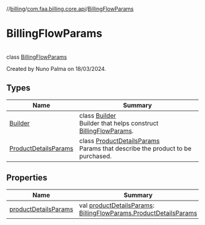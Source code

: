 //[billing](../../../index.md)/[com.faa.billing.core.api](../index.md)/[BillingFlowParams](index.md)

# BillingFlowParams

\
class [BillingFlowParams](index.md)

Created by Nuno Palma on 18/03/2024.

## Types

| Name | Summary |
|---|---|
| [Builder](-builder/index.md) | class [Builder](-builder/index.md)<br>Builder that helps construct [BillingFlowParams](index.md). |
| [ProductDetailsParams](-product-details-params/index.md) | class [ProductDetailsParams](-product-details-params/index.md)<br>Params that describe the product to be purchased. |

## Properties

| Name | Summary |
|---|---|
| [productDetailsParams](product-details-params.md) | val [productDetailsParams](product-details-params.md): [BillingFlowParams.ProductDetailsParams](-product-details-params/index.md) |
